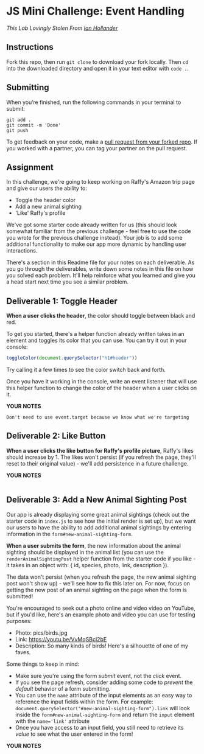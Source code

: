 # JS Mini Challenge: Event Handling

*This Lab Lovingly Stolen From [Ian Hollander](https://github.com/ihollander)*

## Instructions

Fork this repo, then run `git clone` to download your fork locally. Then `cd` into the downloaded directory and open it in your text editor with `code .`.

## Submitting

When you’re finished, run the following commands in your terminal to submit:

```
git add .
git commit -m 'Done'
git push
```

To get feedback on your code, make a [pull request from your forked repo](https://docs.github.com/en/github/collaborating-with-issues-and-pull-requests/creating-a-pull-request-from-a-fork). If you worked with a partner, you can tag your partner on the pull request.

## Assignment

In this challenge, we're going to keep working on Raffy's Amazon trip page and give our users the ability to:

- Toggle the header color
- Add a new animal sighting
- 'Like' Raffy's profile 

We've got some starter code already written for us (this should look somewhat familiar from the previous challenge - feel free to use the code you wrote for the previous challenge instead). Your job is to add some additional functionality to make our app more dynamic by handling user interactions.

There's a section in this Readme file for your notes on each deliverable. As you go through the deliverables, write down some notes in this file on how you solved each problem. It'll help reinforce what you learned and give you a head start next time you see a similar problem.

## Deliverable 1: Toggle Header

**When a user clicks the header**, the color should toggle between black and red. 

To get you started, there's a helper function already written takes in an element and toggles its color that you can use. You can try it out in your console:

```js
toggleColor(document.querySelector("h1#header"))
```

Try calling it a few times to see the color switch back and forth. 

Once you have it working in the console, write an event listener that will use this helper function to change the color of the header when a user clicks on it.

**YOUR NOTES**
```
Don't need to use event.target because we know what we're targeting

```

## Deliverable 2: Like Button

**When a user clicks the like button for Raffy's profile picture**, Raffy's likes should increase by 1. The likes won't persist (if you refresh the page, they'll reset to their original value) - we'll add persistence in a future challenge.

**YOUR NOTES**
```

```

## Deliverable 3: Add a New Animal Sighting Post

Our app is already displaying some great animal sightings (check out the starter code in `index.js` to see how the initial render is set up), but we want our users to have the ability to add additional animal sightings by entering information in the `form#new-animal-sighting-form`.

**When a user submits the form**, the new information about the animal sighting should be displayed in the animal list (you can use the `renderAnimalSightingPost` helper function from the starter code if you like - it takes in an object with: { id, species, photo, link, description }).

The data won't persist (when you refresh the page, the new animal sighting post won't show up) - we'll see how to fix this later on. For now, focus on getting the new post of an animal sighting on the page when the form is submitted!

You're encouraged to seek out a photo online and video video on YouTube, but if you'd like, here's an example photo and video you can use for testing purposes:

- Photo: pics/birds.jpg
- Link: https://youtu.be/VvMqSBcl2bE
- Description: So many kinds of birds! Here's a silhouette of one of my faves.

Some things to keep in mind:

- Make sure you're using the form *submit* event, not the *click* event.
- If you see the page refresh, consider adding some code to *prevent* the *default* behavior of a form submitting.
- You can use the `name` attribute of the input elements as an easy way to reference the input fields within the form. For example: `document.querySelector("#new-animal-sighting-form").link` will look inside the `form#new-animal-sighting-form` and return the `input` element with the `name='link'` attribute
- Once you have access to an input field, you still need to retrieve its *value* to see what the user entered in the form!

**YOUR NOTES**
```

```

